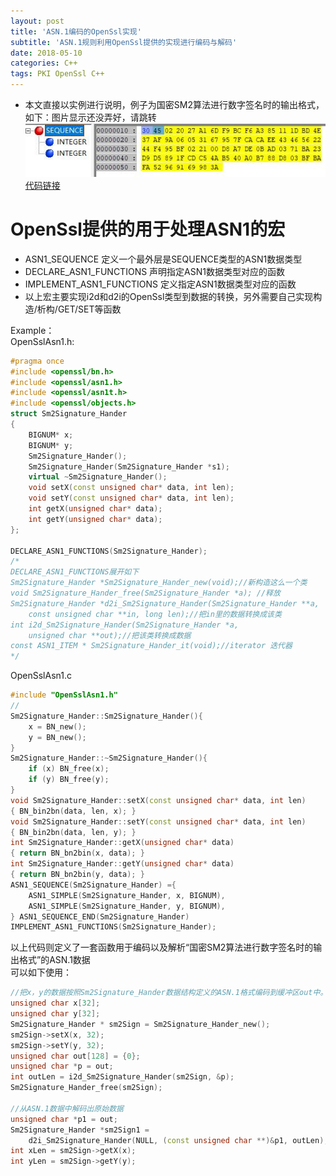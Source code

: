 ```yaml
---
layout: post
title: 'ASN.1编码的OpenSsl实现'
subtitle: 'ASN.1规则利用OpenSsl提供的实现进行编码与解码'
date: 2018-05-10
categories: C++
tags: PKI OpenSsl C++
---
```


* 本文直接以实例进行说明，例子为国密SM2算法进行数字签名时的输出格式，如下：图片显示还没弄好，请跳转  
![sm2Asn1Data.jpg](https://github.com/nyckoben/Nycko-Pages/blob/master/PagesSrc/pic/sm2Asn1Data.jpg?raw=true)  
[代码链接](https://gitee.com/nycko/Nycko-Pages/tree/master/PageSrc/ASN1OpenSsl)



# OpenSsl提供的用于处理ASN1的宏
* ASN1_SEQUENCE 定义一个最外层是SEQUENCE类型的ASN1数据类型
* DECLARE_ASN1_FUNCTIONS 声明指定ASN1数据类型对应的函数
* IMPLEMENT_ASN1_FUNCTIONS 定义指定ASN1数据类型对应的函数
* 以上宏主要实现i2d和d2i的OpenSsl类型到数据的转换，另外需要自己实现构造/析构/GET/SET等函数

Example：  
OpenSslAsn1.h:
```cpp
#pragma once
#include <openssl/bn.h>
#include <openssl/asn1.h>
#include <openssl/asn1t.h>
#include <openssl/objects.h>
struct Sm2Signature_Hander
{
	BIGNUM* x;
	BIGNUM* y;
	Sm2Signature_Hander();
	Sm2Signature_Hander(Sm2Signature_Hander *s1);
	virtual ~Sm2Signature_Hander();
	void setX(const unsigned char* data, int len);
	void setY(const unsigned char* data, int len);
	int getX(unsigned char* data);
	int getY(unsigned char* data);
};

DECLARE_ASN1_FUNCTIONS(Sm2Signature_Hander);
/* 
DECLARE_ASN1_FUNCTIONS展开如下
Sm2Signature_Hander *Sm2Signature_Hander_new(void);//新构造这么一个类
void Sm2Signature_Hander_free(Sm2Signature_Hander *a); //释放
Sm2Signature_Hander *d2i_Sm2Signature_Hander(Sm2Signature_Hander **a, 
    const unsigned char **in, long len);//把in里的数据转换成该类
int i2d_Sm2Signature_Hander(Sm2Signature_Hander *a, 
    unsigned char **out);//把该类转换成数据
const ASN1_ITEM * Sm2Signature_Hander_it(void);//iterator 迭代器
*/
```
OpenSslAsn1.c
```cpp
#include "OpenSslAsn1.h"
//
Sm2Signature_Hander::Sm2Signature_Hander(){
    x = BN_new();
    y = BN_new();
}
Sm2Signature_Hander::~Sm2Signature_Hander(){
    if (x) BN_free(x);
    if (y) BN_free(y);
}
void Sm2Signature_Hander::setX(const unsigned char* data, int len)
{ BN_bin2bn(data, len, x); }
void Sm2Signature_Hander::setY(const unsigned char* data, int len)
{ BN_bin2bn(data, len, y); }
int Sm2Signature_Hander::getX(unsigned char* data)
{ return BN_bn2bin(x, data); }
int Sm2Signature_Hander::getY(unsigned char* data)
{ return BN_bn2bin(y, data); }
ASN1_SEQUENCE(Sm2Signature_Hander) ={
	ASN1_SIMPLE(Sm2Signature_Hander, x, BIGNUM),
	ASN1_SIMPLE(Sm2Signature_Hander, y, BIGNUM),
} ASN1_SEQUENCE_END(Sm2Signature_Hander)
IMPLEMENT_ASN1_FUNCTIONS(Sm2Signature_Hander);
```

以上代码则定义了一套函数用于编码以及解析“国密SM2算法进行数字签名时的输出格式”的ASN.1数据  
可以如下使用：
```cpp
//把x，y的数据按照Sm2Signature_Hander数据结构定义的ASN.1格式编码到缓冲区out中。
unsigned char x[32];
unsigned char y[32];
Sm2Signature_Hander * sm2Sign = Sm2Signature_Hander_new();
sm2Sign->setX(x, 32);
sm2Sign->setY(y, 32);
unsigned char out[128] = {0};
unsigned char *p = out;
int outLen = i2d_Sm2Signature_Hander(sm2Sign, &p);
Sm2Signature_Hander_free(sm2Sign);

//从ASN.1数据中解码出原始数据
unsigned char *p1 = out;
Sm2Signature_Hander *sm2Sign1 = 
    d2i_Sm2Signature_Hander(NULL, (const unsigned char **)&p1, outLen);
int xLen = sm2Sign->getX(x);
int yLen = sm2Sign->getY(y);
```
